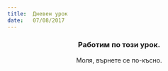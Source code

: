 ```yaml
---
title:  Дневен урок
date:   07/08/2017
---
```


### <center>Работим по този урок.</center>
<center>Моля, върнете се по-късно.</center>